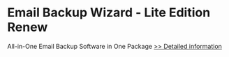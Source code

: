 # Email Backup Wizard - Lite Edition Renew
All-in-One Email Backup Software in One Package
[>> Detailed information](https://secure.shareit.com/shareit/product.html?productid=301017119&affiliateid=200057808)